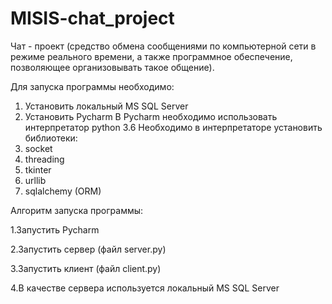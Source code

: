 # MISIS-chat_project
Чат - проект (средство обмена сообщениями по компьютерной сети в режиме реального времени, а также программное обеспечение, позволяющее организовывать такое общение).

Для запуска программы необходимо:
1. Установить локальный MS SQL Server
2. Установить Pycharm
В Pycharm необходимо использовать интерпретатор python 3.6
Необходимо в интерпретаторе установить библиотеки:
1. socket
2. threading
3. tkinter
4. urllib
5. sqlalchemy (ORM)

Алгоритм запуска программы:

1.Запустить Pycharm

2.Запустить сервер (файл server.py)

3.Запустить клиент (файл client.py)

4.В качестве сервера используется локальный MS SQL Server
